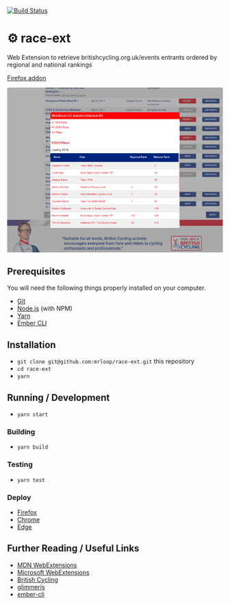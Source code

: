[![Build Status](https://travis-ci.org/mrloop/race-ext.svg)](https://travis-ci.org/mrloop/race-ext)

# ⚙ race-ext

Web Extension to retrieve britishcycling.org.uk/events entrants ordered by regional and national rankings

[Firefox addon](https://addons.mozilla.org/en-US/firefox/addon/know-the-competition/)

![web extension screenshot](race-ext.png)

## Prerequisites

You will need the following things properly installed on your computer.

* [Git](https://git-scm.com/)
* [Node.js](https://nodejs.org/) (with NPM)
* [Yarn](https://yarnpkg.com/en/)
* [Ember CLI](https://ember-cli.com/)

## Installation

* `git clone git@github.com:mrloop/race-ext.git` this repository
* `cd race-ext`
* `yarn`

## Running / Development

* `yarn start`

### Building

* `yarn build`

### Testing

* `yarn test`

### Deploy

* [Firefox](https://addons.mozilla.org/en-GB/developers/addon/submit/upload-listed)
* [Chrome](https://chrome.google.com/webstore/developer/update?authuser=1)
* [Edge](http://docs.microsoft.com/en-us/microsoft-edge/extensions/getting-started#publishing-to-the-windows-store)


## Further Reading / Useful Links

* [MDN WebExtensions](https://developer.mozilla.org/en-US/Add-ons/WebExtensions)
* [Microsoft WebExtensions](https://docs.microsoft.com/en-us/microsoft-edge/extensions/getting-started)
* [British Cycling](https://www.britishcycling.org.uk/events?search_type=upcoming)
* [glimmerjs](http://github.com/tildeio/glimmer/)
* [ember-cli](https://ember-cli.com/)
